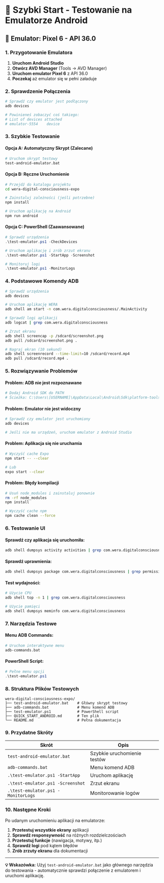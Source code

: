 # 🚀 Szybki Start - Testowanie na Emulatorze Android

## 📱 Emulator: Pixel 6 - API 36.0

### 1. Przygotowanie Emulatora

1. **Uruchom Android Studio**
2. **Otwórz AVD Manager** (Tools → AVD Manager)
3. **Uruchom emulator Pixel 6** z API 36.0
4. **Poczekaj** aż emulator się w pełni załaduje

### 2. Sprawdzenie Połączenia

```bash
# Sprawdź czy emulator jest podłączony
adb devices

# Powinieneś zobaczyć coś takiego:
# List of devices attached
# emulator-5554    device
```

### 3. Szybkie Testowanie

#### Opcja A: Automatyczny Skrypt (Zalecane)
```bash
# Uruchom skrypt testowy
test-android-emulator.bat
```

#### Opcja B: Ręczne Uruchomienie
```bash
# Przejdź do katalogu projektu
cd wera-digital-consciousness-expo

# Zainstaluj zależności (jeśli potrzebne)
npm install

# Uruchom aplikację na Android
npm run android
```

#### Opcja C: PowerShell (Zaawansowane)
```powershell
# Sprawdź urządzenia
.\test-emulator.ps1 -CheckDevices

# Uruchom aplikację i zrób zrzut ekranu
.\test-emulator.ps1 -StartApp -Screenshot

# Monitoruj logi
.\test-emulator.ps1 -MonitorLogs
```

### 4. Podstawowe Komendy ADB

```bash
# Sprawdź urządzenia
adb devices

# Uruchom aplikację WERA
adb shell am start -n com.wera.digitalconsciousness/.MainActivity

# Sprawdź logi aplikacji
adb logcat | grep com.wera.digitalconsciousness

# Zrzut ekranu
adb shell screencap -p /sdcard/screenshot.png
adb pull /sdcard/screenshot.png .

# Nagraj ekran (10 sekund)
adb shell screenrecord --time-limit=10 /sdcard/record.mp4
adb pull /sdcard/record.mp4 .
```

### 5. Rozwiązywanie Problemów

#### Problem: ADB nie jest rozpoznawane
```bash
# Dodaj Android SDK do PATH
# Ścieżka: C:\Users\[USERNAME]\AppData\Local\Android\Sdk\platform-tools
```

#### Problem: Emulator nie jest widoczny
```bash
# Sprawdź czy emulator jest uruchomiony
adb devices

# Jeśli nie ma urządzeń, uruchom emulator z Android Studio
```

#### Problem: Aplikacja się nie uruchamia
```bash
# Wyczyść cache Expo
npm start -- --clear

# Lub
expo start --clear
```

#### Problem: Błędy kompilacji
```bash
# Usuń node_modules i zainstaluj ponownie
rm -rf node_modules
npm install

# Wyczyść cache npm
npm cache clean --force
```

### 6. Testowanie UI

#### Sprawdź czy aplikacja się uruchomiła:
```bash
adb shell dumpsys activity activities | grep com.wera.digitalconsciousness
```

#### Sprawdź uprawnienia:
```bash
adb shell dumpsys package com.wera.digitalconsciousness | grep permission
```

#### Test wydajności:
```bash
# Użycie CPU
adb shell top -n 1 | grep com.wera.digitalconsciousness

# Użycie pamięci
adb shell dumpsys meminfo com.wera.digitalconsciousness
```

### 7. Narzędzia Testowe

#### Menu ADB Commands:
```bash
# Uruchom interaktywne menu
adb-commands.bat
```

#### PowerShell Script:
```powershell
# Pełne menu opcji
.\test-emulator.ps1
```

### 8. Struktura Plików Testowych

```
wera-digital-consciousness-expo/
├── test-android-emulator.bat    # Główny skrypt testowy
├── adb-commands.bat             # Menu komend ADB
├── test-emulator.ps1            # PowerShell script
├── QUICK_START_ANDROID.md       # Ten plik
└── README.md                    # Pełna dokumentacja
```

### 9. Przydatne Skróty

| Skrót | Opis |
|-------|------|
| `test-android-emulator.bat` | Szybkie uruchomienie testów |
| `adb-commands.bat` | Menu komend ADB |
| `.\test-emulator.ps1 -StartApp` | Uruchom aplikację |
| `.\test-emulator.ps1 -Screenshot` | Zrzut ekranu |
| `.\test-emulator.ps1 -MonitorLogs` | Monitorowanie logów |

### 10. Następne Kroki

Po udanym uruchomieniu aplikacji na emulatorze:

1. **Przetestuj wszystkie ekrany** aplikacji
2. **Sprawdź responsywność** na różnych rozdzielczościach
3. **Przetestuj funkcje** (nawigacja, motywy, itp.)
4. **Sprawdź logi** pod kątem błędów
5. **Zrób zrzuty ekranu** dla dokumentacji

---

**💡 Wskazówka:** Użyj `test-android-emulator.bat` jako głównego narzędzia do testowania - automatycznie sprawdzi połączenie z emulatorem i uruchomi aplikację. 